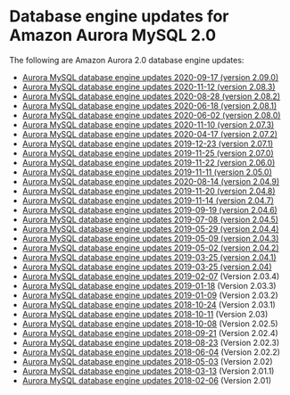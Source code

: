 # Database engine updates for Amazon Aurora MySQL 2\.0<a name="AuroraMySQL.Updates.20Updates"></a>

The following are Amazon Aurora 2\.0 database engine updates:<a name="aurora_2x_updates"></a>
+ [Aurora MySQL database engine updates 2020\-09\-17 \(version 2\.09\.0\)](AuroraMySQL.Updates.2090.md)
+ [Aurora MySQL database engine updates 2020\-11\-12 \(version 2\.08\.3\)](AuroraMySQL.Updates.2083.md)
+ [Aurora MySQL database engine updates 2020\-08\-28 \(version 2\.08\.2\)](AuroraMySQL.Updates.2082.md)
+ [Aurora MySQL database engine updates 2020\-06\-18 \(version 2\.08\.1\)](AuroraMySQL.Updates.2081.md)
+ [Aurora MySQL database engine updates 2020\-06\-02 \(version 2\.08\.0\)](AuroraMySQL.Updates.2080.md)
+ [Aurora MySQL database engine updates 2020\-11\-10 \(version 2\.07\.3\)](AuroraMySQL.Updates.2073.md)
+ [Aurora MySQL database engine updates 2020\-04\-17 \(version 2\.07\.2\)](AuroraMySQL.Updates.2072.md)
+ [Aurora MySQL database engine updates 2019\-12\-23 \(version 2\.07\.1\)](AuroraMySQL.Updates.2071.md)
+ [Aurora MySQL database engine updates 2019\-11\-25 \(version 2\.07\.0\)](AuroraMySQL.Updates.2070.md)
+ [Aurora MySQL database engine updates 2019\-11\-22 \(version 2\.06\.0\)](AuroraMySQL.Updates.2060.md)
+ [Aurora MySQL database engine updates 2019\-11\-11 \(version 2\.05\.0\)](AuroraMySQL.Updates.2050.md)
+ [Aurora MySQL database engine updates 2020\-08\-14 \(version 2\.04\.9\)](AuroraMySQL.Updates.2049.md)
+ [Aurora MySQL database engine updates 2019\-11\-20 \(version 2\.04\.8\)](AuroraMySQL.Updates.2048.md)
+ [Aurora MySQL database engine updates 2019\-11\-14 \(version 2\.04\.7\)](AuroraMySQL.Updates.2047.md)
+ [Aurora MySQL database engine updates 2019\-09\-19 \(version 2\.04\.6\)](AuroraMySQL.Updates.2046.md)
+ [Aurora MySQL database engine updates 2019\-07\-08 \(version 2\.04\.5\)](AuroraMySQL.Updates.2045.md)
+ [Aurora MySQL database engine updates 2019\-05\-29 \(version 2\.04\.4\)](AuroraMySQL.Updates.2044.md)
+ [Aurora MySQL database engine updates 2019\-05\-09 \(version 2\.04\.3\)](AuroraMySQL.Updates.2043.md)
+ [Aurora MySQL database engine updates 2019\-05\-02 \(version 2\.04\.2\)](AuroraMySQL.Updates.2042.md)
+ [Aurora MySQL database engine updates 2019\-03\-25 \(version 2\.04\.1\)](AuroraMySQL.Updates.2041.md)
+ [Aurora MySQL database engine updates 2019\-03\-25 \(version 2\.04\)](AuroraMySQL.Updates.204.md)
+ [Aurora MySQL database engine updates 2019\-02\-07](AuroraMySQL.Updates.2034.md) \(Version 2\.03\.4\)
+ [Aurora MySQL database engine updates 2019\-01\-18](AuroraMySQL.Updates.2033.md) \(Version 2\.03\.3\)
+ [Aurora MySQL database engine updates 2019\-01\-09](AuroraMySQL.Updates.2032.md) \(Version 2\.03\.2\)
+ [Aurora MySQL database engine updates 2018\-10\-24](AuroraMySQL.Updates.2031.md) \(Version 2\.03\.1\)
+ [Aurora MySQL database engine updates 2018\-10\-11](AuroraMySQL.Updates.203.md) \(Version 2\.03\)
+ [Aurora MySQL database engine updates 2018\-10\-08](AuroraMySQL.Updates.2025.md) \(Version 2\.02\.5\)
+ [Aurora MySQL database engine updates 2018\-09\-21](AuroraMySQL.Updates.2024.md) \(Version 2\.02\.4\)
+ [Aurora MySQL database engine updates 2018\-08\-23](AuroraMySQL.Updates.2023.md) \(Version 2\.02\.3\)
+ [Aurora MySQL database engine updates 2018\-06\-04](AuroraMySQL.Updates.2022.md) \(Version 2\.02\.2\)
+ [Aurora MySQL database engine updates 2018\-05\-03](AuroraMySQL.Updates.202.md) \(Version 2\.02\)
+ [Aurora MySQL database engine updates 2018\-03\-13](AuroraMySQL.Updates.2011.md) \(Version 2\.01\.1\)
+ [Aurora MySQL database engine updates 2018\-02\-06](AuroraMySQL.Updates.20180206.md) \(Version 2\.01\)